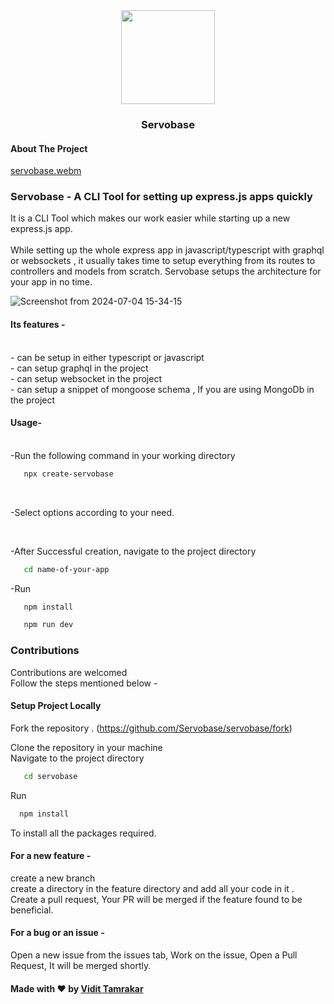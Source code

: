 <div align=center>
  <img height=150 width=150 src="https://github-production-user-asset-6210df.s3.amazonaws.com/114985411/345795657-a5d6f64f-6a3e-40ca-a26d-d1e6fb0beaa0.png?X-Amz-Algorithm=AWS4-HMAC-SHA256&X-Amz-Credential=AKIAVCODYLSA53PQK4ZA%2F20240704%2Fus-east-1%2Fs3%2Faws4_request&X-Amz-Date=20240704T102320Z&X-Amz-Expires=300&X-Amz-Signature=e562a2bd3e75ddc24401927a23bbc87764a12d8e26ceaa7432c60a304353ea97&X-Amz-SignedHeaders=host&actor_id=114985411&key_id=0&repo_id=804019328"></img>

  <h3>Servobase</h3>
</div>

#### About The Project

[servobase.webm](https://github.com/Servobase/servobase/assets/114985411/9e49ade9-89fd-4ec0-a904-1dbbca46e422)

### Servobase - A CLI Tool for setting up express.js apps quickly
It is a CLI Tool which makes our work easier while starting up a new express.js app.
<br>
<br>
While setting up the whole express app in javascript/typescript with graphql or websockets , it usually takes time to setup everything from its routes to controllers and models from scratch.
Servobase setups the architecture for your app in no time.

![Screenshot from 2024-07-04 15-34-15](https://github.com/Servobase/servobase/assets/114985411/babc2977-f08d-4683-94f7-077e2b6e826a)

#### Its features -
<br>
- can be setup in either typescript or javascript
<br>
- can setup graphql in the project
<br>
- can setup websocket in the project
<br>
- can setup a snippet of mongoose schema , If you are using MongoDb in the project


#### Usage-
<br>
-Run the following command in your working directory

```sh
   npx create-servobase
   ```
<br>

-Select options according to your need.

<br>

-After Successful creation, navigate to the project directory
<br>

```sh
   cd name-of-your-app
   ```
-Run 
```sh
   npm install
   ```

```sh
   npm run dev
   ```

### Contributions
Contributions are welcomed
<br>
Follow the steps mentioned below -

#### Setup Project Locally

Fork the repository .
(https://github.com/Servobase/servobase/fork)

Clone the repository in your machine
<br>
Navigate to the project directory
```sh
   cd servobase
   ```
Run
```sh
  npm install
   ```
To install all the packages required.
<br>

#### For a new feature -
create a new branch
<br>
create a directory in the feature directory and add all your code in it .
<br>
Create a pull request, Your PR will be merged if the feature found to be beneficial.

#### For a bug or an issue -
Open a new issue from the issues tab, Work on the issue, Open a Pull Request, It will be merged shortly.

#### Made with ❤️ by <a href="https://www.linkedin.com/in/vidit-tamrakar-877a58249/">Vidit Tamrakar</a>



  
